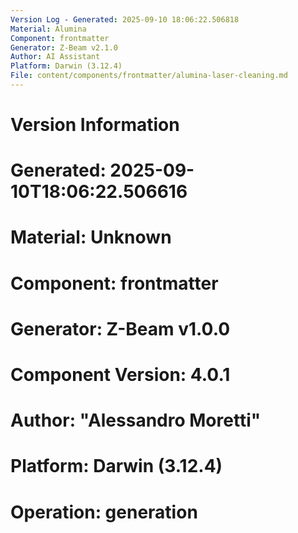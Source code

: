 ```yaml
---
Version Log - Generated: 2025-09-10 18:06:22.506818
Material: Alumina
Component: frontmatter
Generator: Z-Beam v2.1.0
Author: AI Assistant
Platform: Darwin (3.12.4)
File: content/components/frontmatter/alumina-laser-cleaning.md
---
```


# Version Information
# Generated: 2025-09-10T18:06:22.506616
# Material: Unknown
# Component: frontmatter
# Generator: Z-Beam v1.0.0
# Component Version: 4.0.1
# Author: "Alessandro Moretti"
# Platform: Darwin (3.12.4)
# Operation: generation
